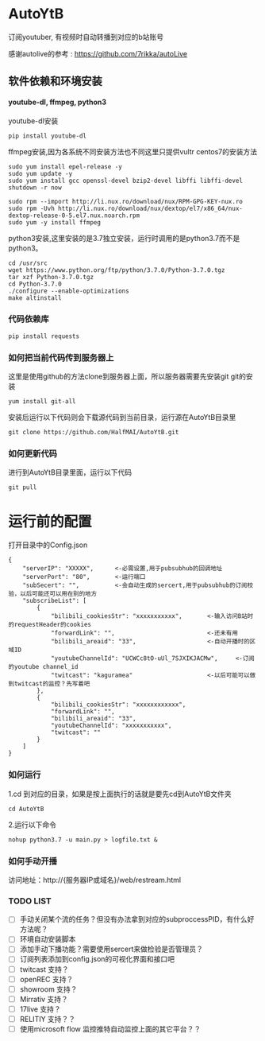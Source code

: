 # AutoYtB
订阅youtuber, 有视频时自动转播到对应的b站账号

感谢autolive的参考 : https://github.com/7rikka/autoLive

## 软件依赖和环境安装
#### youtube-dl, ffmpeg, python3

youtube-dl安装
```
pip install youtube-dl
```

ffmpeg安装,因为各系统不同安装方法也不同这里只提供vultr centos7的安装方法
```
sudo yum install epel-release -y
sudo yum update -y
sudo yum install gcc openssl-devel bzip2-devel libffi libffi-devel
shutdown -r now

sudo rpm --import http://li.nux.ro/download/nux/RPM-GPG-KEY-nux.ro
sudo rpm -Uvh http://li.nux.ro/download/nux/dextop/el7/x86_64/nux-dextop-release-0-5.el7.nux.noarch.rpm
sudo yum -y install ffmpeg
```
python3安装,这里安装的是3.7独立安装，运行时调用的是python3.7而不是python3。
```
cd /usr/src
wget https://www.python.org/ftp/python/3.7.0/Python-3.7.0.tgz
tar xzf Python-3.7.0.tgz
cd Python-3.7.0
./configure --enable-optimizations
make altinstall
```

### 代码依赖库
```
pip install requests
```

### 如何把当前代码传到服务器上
这里是使用github的方法clone到服务器上面，所以服务器需要先安装git
git的安装
```
yum install git-all
```
安装后运行以下代码则会下载源代码到当前目录，运行源在AutoYtB目录里
```
git clone https://github.com/HalfMAI/AutoYtB.git
```
### 如何更新代码
进行到AutoYtB目录里面，运行以下代码
```
git pull
```

# 运行前的配置
打开目录中的Config.json
```
{
    "serverIP": "XXXXX",      <-必需设置,用于pubsubhub的回调地址
    "serverPort": "80",       <-运行端口
    "subSecert": "",          <-会自动生成的sercert,用于pubsubhub的订阅校验，以后可能还可以用在别的地方
    "subscribeList": [
        {
            "bilibili_cookiesStr": "xxxxxxxxxxx",       <-输入访问B站时的requestHeader的cookies
            "forwardLink": "",                          <-还未有用
            "bilibili_areaid": "33",                    <-自动开播时的区域ID
            "youtubeChannelId": "UCWCc8tO-uUl_7SJXIKJACMw",     <-订阅的youtube channel_id
            "twitcast": "kaguramea"                     <-以后可能可以做到twitcast的监控？先写着吧
        },
        {
            "bilibili_cookiesStr": "xxxxxxxxxxxx",
            "forwardLink": "",
            "bilibili_areaid": "33",
            "youtubeChannelId": "xxxxxxxxxxx",
            "twitcast": ""
        }
    ]
}
```
### 如何运行
1.cd 到对应的目录，如果是按上面执行的话就是要先cd到AutoYtB文件夹
```
cd AutoYtB
```
2.运行以下命令
```
nohup python3.7 -u main.py > logfile.txt &
```

### 如何手动开播
访问地址：http://{服务器IP或域名}/web/restream.html

### TODO LIST
- [ ] 手动关闭某个流的任务？但没有办法拿到对应的subproccessPID，有什么好方法呢？
- [ ] 环境自动安装脚本
- [ ] 添加手动下播功能？需要使用sercert来做检验是否管理员？
- [ ] 订阅列表添加到config.json的可视化界面和接口吧
- [ ] twitcast 支持？
- [ ] openREC 支持？
- [ ] showroom 支持？
- [ ] Mirrativ 支持？
- [ ] 17live 支持？
- [ ] RELITIY 支持？？
- [ ] 使用microsoft flow 监控推特自动监控上面的其它平台？？
